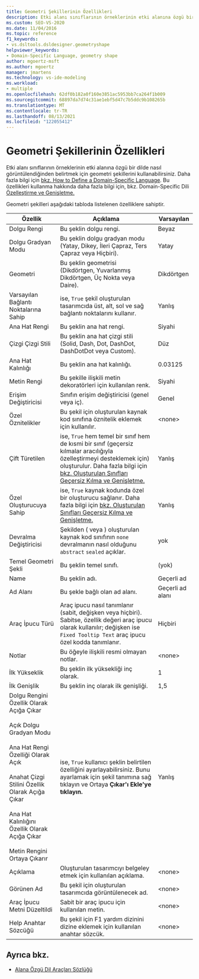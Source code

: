 ```yaml
---
title: Geometri Şekillerinin Özellikleri
description: Etki alanı sınıflarının örneklerinin etki alanına özgü bir dilde nasıl görüntülendiğinden belirtmek için geometri şekillerini nasıl kullanabileceğiniz hakkında bilgi edinebilirsiniz.
ms.custom: SEO-VS-2020
ms.date: 11/04/2016
ms.topic: reference
f1_keywords:
- vs.dsltools.dsldesigner.geometryshape
helpviewer_keywords:
- Domain-Specific Language, geometry shape
author: mgoertz-msft
ms.author: mgoertz
manager: jmartens
ms.technology: vs-ide-modeling
ms.workload:
- multiple
ms.openlocfilehash: 62df0b182a0f160e3851ac5953bb7ca264f1b009
ms.sourcegitcommit: 68897da7d74c31ae1ebf5d47c7b5ddc9b108265b
ms.translationtype: MT
ms.contentlocale: tr-TR
ms.lasthandoff: 08/13/2021
ms.locfileid: "122055412"
---
```

# <a name="properties-of-geometry-shapes"></a>Geometri Şekillerinin Özellikleri
Etki alanı sınıflarının örneklerinin etki alanına özgü bir dilde nasıl görüntülendiğinden belirtmek için geometri şekillerini kullanabilirsiniz. Daha fazla bilgi için [bkz. How to Define a Domain-Specific Language](../modeling/how-to-define-a-domain-specific-language.md). Bu özellikleri kullanma hakkında daha fazla bilgi için, bkz. Domain-Specific Dili [Özelleştirme ve Genişletme.](../modeling/customizing-and-extending-a-domain-specific-language.md)

 Geometri şekilleri aşağıdaki tabloda listelenen özelliklere sahiptir.

|Özellik|Açıklama|Varsayılan|
|-|-|-|
|Dolgu Rengi|Bu şeklin dolgu rengi.|Beyaz|
|Dolgu Gradyan Modu|Bu şeklin dolgu gradyan modu (Yatay, Dikey, İleri Çapraz, Ters Çapraz veya Hiçbiri).|Yatay|
|Geometri|Bu şeklin geometrisi (Dikdörtgen, Yuvarlanmış Dikdörtgen, Üç Nokta veya Daire).|Dikdörtgen|
|Varsayılan Bağlantı Noktalarına Sahip|ise, `True` şekil oluşturulan tasarımcıda üst, alt, sol ve sağ bağlantı noktalarını kullanır.|Yanlış|
|Ana Hat Rengi|Bu şeklin ana hat rengi.|Siyahi|
|Çizgi Çizgi Stili|Bu şeklin ana hat çizgi stili (Solid, Dash, Dot, DashDot, DashDotDot veya Custom).|Düz|
|Ana Hat Kalınlığı|Bu şeklin ana hat kalınlığı.|0.03125|
|Metin Rengi|Bu şekille ilişkili metin dekoratörleri için kullanılan renk.|Siyahi|
|Erişim Değiştiricisi|Sınıfın erişim değiştiricisi (genel veya iç).|Genel|
|Özel Öznitelikler|Bu şekil için oluşturulan kaynak kod sınıfına öznitelik eklemek için kullanılır.|\<none>|
|Çift Türetilen|ise, `True` hem temel bir sınıf hem de kısmi bir sınıf (geçersiz kılmalar aracılığıyla özelleştirmeyi desteklemek için) oluşturulur. Daha fazla bilgi için [bkz. Oluşturulan Sınıfları Geçersiz Kılma ve Genişletme.](../modeling/overriding-and-extending-the-generated-classes.md)|Yanlış|
|Özel Oluşturucuya Sahip|ise, `True` kaynak kodunda özel bir oluşturucu sağlanır. Daha fazla bilgi için [bkz. Oluşturulan Sınıfları Geçersiz Kılma ve Genişletme.](../modeling/overriding-and-extending-the-generated-classes.md)|Yanlış|
|Devralma Değiştiricisi|Şekilden ( veya ) oluşturulan kaynak kod sınıfının `none` devralmanın nasıl olduğunu `abstract` `sealed` açıklar.|yok|
|Temel Geometri Şekli|Bu şeklin temel sınıfı.|(yok)|
|Name|Bu şeklin adı.|Geçerli ad|
|Ad Alanı|Bu şekle bağlı olan ad alanı.|Geçerli ad alanı|
|Araç İpucu Türü|Araç ipucu nasıl tanımlanır (sabit, değişken veya hiçbiri). Sabitse, özellik değeri araç ipucu olarak kullanılır; değişken ise `Fixed Tooltip Text` araç ipucu özel kodda tanımlanır.|Hiçbiri|
|Notlar|Bu öğeyle ilişkili resmi olmayan notlar.|\<none>|
|İlk Yükseklik|Bu şeklin ilk yüksekliği inç olarak.|1|
|İlk Genişlik|Bu şeklin inç olarak ilk genişliği.|1,5|
|Dolgu Rengini Özellik Olarak Açığa Çıkar<br /><br /> Açık Dolgu Gradyan Modu<br /><br /> Ana Hat Rengi Özelliği Olarak Açık<br /><br /> Anahat Çizgi Stilini Özellik Olarak Açığa Çıkar<br /><br /> Ana Hat Kalınlığını Özellik Olarak Açığa Çıkar<br /><br /> Metin Rengini Ortaya Çıkarır|ise, `True` kullanıcı şeklin belirtilen özelliğini ayarlayabilirsiniz. Bunu ayarlamak için şekil tanımına sağ tıklayın ve Ortaya **Çıkar'ı Ekle'ye tıklayın.**|Yanlış|
|Açıklama|Oluşturulan tasarımcıyı belgeley etmek için kullanılan açıklama.|\<none>|
|Görünen Ad|Bu şekil için oluşturulan tasarımcıda görüntülenecek ad.|\<none>|
|Araç İpucu Metni Düzeltildi|Sabit bir araç ipucu için kullanılan metin.|\<none>|
|Help Anahtar Sözcüğü|Bu şekil için F1 yardım dizinini dizine eklemek için kullanılan anahtar sözcük.|\<none>|

## <a name="see-also"></a>Ayrıca bkz.

- [Alana Özgü Dil Araçları Sözlüğü](/previous-versions/bb126564(v=vs.100))